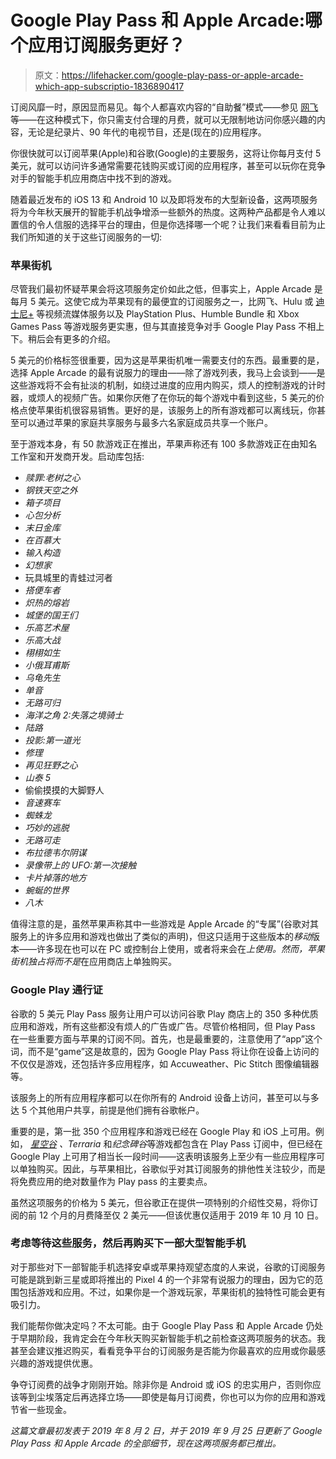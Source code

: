# Google Play Pass 和 Apple Arcade:哪个应用订阅服务更好？

> 原文：<https://lifehacker.com/google-play-pass-or-apple-arcade-which-app-subscriptio-1836890417>

订阅风靡一时，原因显而易见。每个人都喜欢内容的“自助餐”模式——参见 [网飞](https://lifehacker.com/tag/coming-and-going) 等——在这种模式下，你只需支付合理的月费，就可以无限制地访问你感兴趣的内容，无论是纪录片、90 年代的电视节目，还是(现在的)应用程序。



你很快就可以订阅苹果(Apple)和谷歌(Google)的主要服务，这将让你每月支付 5 美元，就可以访问许多通常需要花钱购买或订阅的应用程序，甚至可以玩你在竞争对手的智能手机应用商店中找不到的游戏。

随着最近发布的 iOS 13 和 Android 10 以及即将发布的大型新设备，这两项服务将为今年秋天展开的智能手机战争增添一些额外的热度。这两种产品都是令人难以置信的令人信服的选择平台的理由，但是你选择哪一个呢？让我们来看看目前为止我们所知道的关于这些订阅服务的一切:

### **苹果街机**

尽管我们最初怀疑苹果会将这项服务定价如此之低，但事实上，Apple Arcade 是每月 5 美元。这使它成为苹果现有的最便宜的订阅服务之一，比网飞、Hulu 或 [迪士尼+](https://lifehacker.com/see-what-s-coming-to-disney-plus-before-it-launches-1838178773) 等视频流媒体服务以及 PlayStation Plus、Humble Bundle 和 Xbox Games Pass 等游戏服务更实惠，但与其直接竞争对手 Google Play Pass 不相上下。稍后会有更多的介绍。

5 美元的价格标签很重要，因为这是苹果街机唯一需要支付的东西。最重要的是，选择 Apple Arcade 的最有说服力的理由——除了游戏列表，我马上会谈到——是这些游戏将不会有扯淡的机制，如绕过进度的应用内购买，烦人的控制游戏的计时器，或烦人的视频广告。如果你厌倦了在你玩的每个游戏中看到这些，5 美元的价格点使苹果街机很容易销售。更好的是，该服务上的所有游戏都可以离线玩，你甚至可以通过苹果的家庭共享服务与最多六名家庭成员共享一个账户。

至于游戏本身，有 50 款游戏正在推出，苹果声称还有 100 多款游戏正在由知名工作室和开发商开发。启动库包括:

*   *赎罪:老树之心*
*   *钢铁天空之外*
*   *箱子项目*
*   *心包分析*
*   *末日金库*
*   *在百慕大*
*   *输入构造*
*   *幻想家*
*   玩具城里的青蛙过河者
*   *搭便车者*
*   *炽热的熔岩*
*   *城堡的国王们*
*   *乐高艺术屋*
*   *乐高大战*
*   *栩栩如生*
*   *小俄耳甫斯*
*   *乌龟先生*
*   *单音*
*   *无路可归*
*   *海洋之角 2:失落之境骑士*
*   *陆路*
*   *投影:第一道光*
*   *修理*
*   *再见狂野之心*
*   *山泰 5*
*   偷偷摸摸的大脚野人
*   *音速赛车*
*   *蜘蛛龙*
*   *巧妙的逃脱*
*   *无路可走*
*   *布拉德韦尔阴谋*
*   *录像带上的 UFO:第一次接触*
*   *卡片掉落的地方*
*   *蜿蜒的世界*
*   *八木*

值得注意的是，虽然苹果声称其中一些游戏是 Apple Arcade 的“专属”(谷歌对其服务上的许多应用和游戏也做出了类似的声明)，但这只适用于这些版本的*移动*版本——许多现在也可以在 PC 或控制台上使用，或者将来会在*上使用。*然而，苹果街机独占将*而不是*在应用商店上单独购买。

### **Google Play 通行证**

谷歌的 5 美元 Play Pass 服务让用户可以访问谷歌 Play 商店上的 350 多种优质应用和游戏，所有这些都没有烦人的广告或广告。尽管价格相同，但 Play Pass 在一些重要方面与苹果的订阅不同。首先，也是最重要的，注意使用了“app”这个词，而不是“game”这是故意的，因为 Google Play Pass 将让你在设备上访问的不仅仅是游戏，还包括许多应用程序，如 Accuweather、Pic Stitch 图像编辑器等。

该服务上的所有应用程序都可以在你所有的 Android 设备上访问，甚至可以与多达 5 个其他用户共享，前提是他们拥有谷歌帐户。

重要的是，第一批 350 个应用程序和游戏已经在 Google Play 和 iOS 上可用。例如， [*星空谷*](https://play.google.com/store/apps/details?id=com.chucklefish.stardewvalley&hl=en_US) *、Terraria* 和*纪念碑谷*等游戏都包含在 Play Pass 订阅中，但已经在 Google Play 上可用了相当长一段时间——这表明该服务上至少有一些应用程序可以单独购买。因此，与苹果相比，谷歌似乎对其订阅服务的排他性关注较少，而是将免费应用的绝对数量作为 Play pass 的主要卖点。

虽然这项服务的价格为 5 美元，但谷歌正在提供一项特别的介绍性交易，将你订阅的前 12 个月的月费降至仅 2 美元——但该优惠仅适用于 2019 年 10 月 10 日。

### **考虑等待这些服务，然后再购买下一部大型智能手机**

对于那些对下一部智能手机选择安卓或苹果持观望态度的人来说，谷歌的订阅服务可能是跳到新三星或即将推出的 Pixel 4 的一个非常有说服力的理由，因为它的范围包括游戏和应用。不过，如果你是一个游戏玩家，苹果街机的独特性可能会更有吸引力。

我们能帮你做决定吗？不太可能。由于 Google Play Pass 和 Apple Arcade 仍处于早期阶段，我肯定会在今年秋天购买新智能手机之前检查这两项服务的状态。我甚至会建议推迟购买，看看竞争平台的订阅服务是否能为你最喜欢的应用或你最感兴趣的游戏提供优惠。

争夺订阅费的战争才刚刚开始。除非你是 Android 或 iOS 的忠实用户，否则你应该等到尘埃落定后再选择立场——即使是每月订阅费，你也可以为你的应用和游戏节省一些现金。

*这篇文章最初发表于 2019 年 8 月 2 日，并于 2019 年 9 月 25 日更新了 Google Play Pass 和 Apple Arcade 的全部细节，现在这两项服务都已推出。*